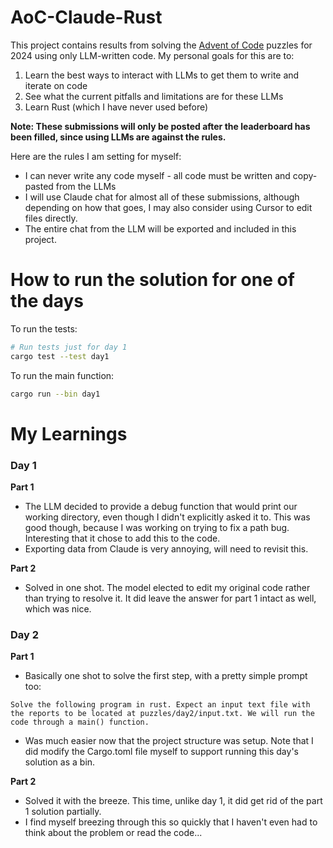 # AoC-Claude-Rust

This project contains results from solving the [Advent of Code](https://adventofcode.com/2024)
puzzles for 2024 using only LLM-written code. My personal goals for this are to:

1. Learn the best ways to interact with LLMs to get them to write and iterate on code
2. See what the current pitfalls and limitations are for these LLMs
3. Learn Rust (which I have never used before)


**Note: These submissions will only be posted after the leaderboard has been filled, since
  using LLMs are against the rules.**

Here are the rules I am setting for myself:

* I can never write any code myself - all code must be written and copy-pasted from the LLMs
* I will use Claude chat for almost all of these submissions, although depending on how that
  goes, I may also consider using Cursor to edit files directly.
* The entire chat from the LLM will be exported and included in this project.

# How to run the solution for one of the days

To run the tests:

```bash
# Run tests just for day 1
cargo test --test day1
```

To run the main function:

```bash
cargo run --bin day1
```

# My Learnings

### Day 1

**Part 1**

* The LLM decided to provide a debug function that would print our working directory, even though
  I didn't explicitly asked it to. This was good though, because I was working on trying to
  fix a path bug. Interesting that it chose to add this to the code.
* Exporting data from Claude is very annoying, will need to revisit this.

**Part 2**

* Solved in one shot. The model elected to edit my original code rather than trying to resolve it. It did leave
  the answer for part 1 intact as well, which was nice.

### Day 2

**Part 1**

* Basically one shot to solve the first step, with a pretty simple prompt too:

```text
Solve the following program in rust. Expect an input text file with the reports to be located at puzzles/day2/input.txt. We will run the code through a main() function.
```

* Was much easier now that the project structure was setup. Note that I did modify the Cargo.toml file myself to support
  running this day's solution as a bin.

**Part 2**

* Solved it with the breeze. This time, unlike day 1, it did get rid of the part 1 solution partially.
* I find myself breezing through this so quickly that I haven't even had to think about the problem or read the code...

